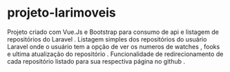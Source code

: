 # projeto-larimoveis

Projeto criado com Vue.Js e Bootstrap para consumo de api e listagem de repositórios do Laravel . 
Listagem simples dos repositórios do usuário Laravel onde o usuário tem a opção de ver os numeros de watches , fooks e ultima atualização do repositório . 
Funcionalidade de redirecionamento de cada repositório listado para sua respectiva página no github . 
